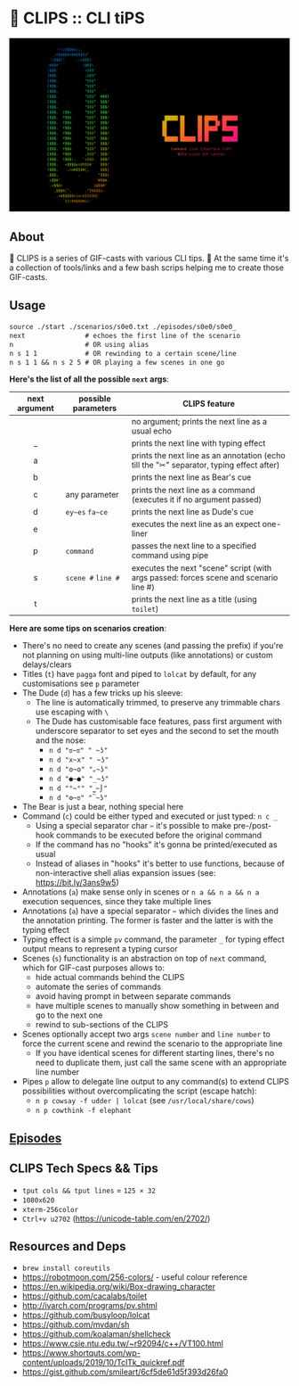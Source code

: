 # 📎 CLIPS :: CLI tiPS
<img src="./img/hero.png" width="700" />

## About

🌇 CLIPS is a series of GIF-casts with various CLI tips.
🧰 At the same time it's a collection of tools/links and a few bash scrips helping me to create those GIF-casts.

## Usage

````shell
source ./start ./scenarios/s0e0.txt ./episodes/s0e0/s0e0_
next               # echoes the first line of the scenario
n                  # OR using alias
n s 1 1            # OR rewinding to a certain scene/line
n s 1 1 && n s 2 5 # OR playing a few scenes in one go
````

**Here's the list of all the possible `next` args**:

| next argument            | possible parameters           | CLIPS feature                                                                            |
| :----------------------: | ----------------------------- | ---------------------------------------------------------------------------------------- |
|                          |                               | no argument; prints the next line as a usual echo                                        |
|            _             |                               | prints the next line with typing effect                                                  |
|            a             |                               | prints the next line as an annotation (echo till the "✂︎" separator, typing effect after) |
|            b             |                               | prints the next line as Bear's cue                                                       |
|            c             | any parameter                 | prints the next line as a command (executes it if no argument passed)                    |
|            d             | `ey~es` `fa~ce`               | prints the next line as Dude's cue                                                       |
|            e             |                               | executes the next line as an expect one-liner                                            |
|            p             | `command`                     | passes the next line to a specified command using pipe                                   |
|            s             | `scene #` `line #`            | executes the next "scene" script (with args passed: forces scene and scenario line #)    |
|            t             |                               | prints the next line as a title (using `toilet`)                                         |

**Here are some tips on scenarios creation**:

* There's no need to create any scenes (and passing the prefix) if you're not planning on using multi-line outputs (like annotations) or custom delays/clears
* Titles (`t`) have `pagga` font and piped to `lolcat` by default, for any customisations see `p` parameter
* The Dude (`d`) has a few tricks up his sleeve:
  - The line is automatically trimmed, to preserve any trimmable chars use escaping with `\`
  - The Dude has customisable face features, pass first argument with underscore separator to set eyes and the second to set the mouth and the nose:
    - `n d "ಠ~ಠ" " ~ʖ"`
    - `n d "x~x" " ~ʖ"`
    - `n d "ʘ~ʘ" "｡~ʖ"`
    - `n d "●~●" "_~ʖ"`
    - `n d "°~°" "⎵~⌡"`
    - `n d "⚙~ಠ" "⏠~ʖ"`
* The Bear is just a bear, nothing special here
* Command (`c`) could be either typed and executed or just typed: `n c _`
  - Using a special separator char `✂︎` it's possible to make pre-/post-hook commands to be executed before the original command
  - If the command has no "hooks" it's gonna be printed/executed as usual
  - Instead of aliases in "hooks" it's better to use functions, because of non-interactive shell alias expansion issues (see: https://bit.ly/3ans9w5)
* Annotations (`a`) make sense only in scenes or `n a && n a && n a` execution sequences, since they take multiple lines
* Annotations (`a`) have a special separator `✂︎` which divides the lines and the annotation printing. The former is faster and the latter is with the typing effect
* Typing effect is a simple `pv` command, the parameter `_` for typing effect output means to represent a typing cursor
* Scenes (`s`) functionality is an abstraction on top of `next` command, which for GIF-cast purposes allows to:
  - hide actual commands behind the CLIPS
  - automate the series of commands
  - avoid having prompt in between separate commands
  - have multiple scenes to manually show something in between and go to the next one
  - rewind to sub-sections of the CLIPS
* Scenes optionally accept two args `scene number` and `line number` to force the current scene and rewind the scenario to the appropriate line
  - If you have identical scenes for different starting lines, there's no need to duplicate them, just call the same scene with an appropriate line number
* Pipes `p` allow to delegate line output to any command(s) to extend CLIPS possibilities without overcomplicating the script (escape hatch):
  - `n p cowsay -f udder | lolcat` (see `/usr/local/share/cows`)
  - `n p cowthink -f elephant`


## [Episodes](./EPISODES.md)

## CLIPS Tech Specs && Tips

* `tput cols && tput lines` = `125 × 32`
* `1080x620`
* `xterm-256color`
* `Ctrl+v u2702` (https://unicode-table.com/en/2702/)

## Resources and Deps

* `brew install coreutils`
* https://robotmoon.com/256-colors/ - useful colour reference
* https://en.wikipedia.org/wiki/Box-drawing_character
* https://github.com/cacalabs/toilet
* http://ivarch.com/programs/pv.shtml
* https://github.com/busyloop/lolcat
* https://github.com/mvdan/sh
* https://github.com/koalaman/shellcheck
* https://www.csie.ntu.edu.tw/~r92094/c++/VT100.html
* https://www.shortquts.com/wp-content/uploads/2019/10/TclTk_quickref.pdf
* https://gist.github.com/smileart/6cf5de61d5f393d26fa0
